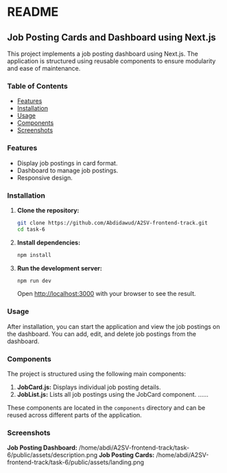 # README

## Job Posting Cards and Dashboard using Next.js

This project implements a job posting dashboard using Next.js. The application is structured using reusable components to ensure modularity and ease of maintenance.

### Table of Contents

- [Features](#features)
- [Installation](#installation)
- [Usage](#usage)
- [Components](#components)
- [Screenshots](#screenshots)

### Features

- Display job postings in card format.
- Dashboard to manage job postings.
- Responsive design.

### Installation

1. **Clone the repository:**

   ```bash
   git clone https://github.com/Abdidawud/A2SV-frontend-track.git
   cd task-6
   ```

2. **Install dependencies:**

   ```bash
   npm install
   ```

3. **Run the development server:**
   ```bash
   npm run dev
   ```
   Open [http://localhost:3000](http://localhost:3000) with your browser to see the result.

### Usage

After installation, you can start the application and view the job postings on the dashboard. You can add, edit, and delete job postings from the dashboard.

### Components

The project is structured using the following main components:

1. **JobCard.js:** Displays individual job posting details.
2. **JobList.js:** Lists all job postings using the JobCard component.
   ......

These components are located in the `components` directory and can be reused across different parts of the application.

### Screenshots

**Job Posting Dashboard:**
/home/abdi/A2SV-frontend-track/task-6/public/assets/description.png
**Job Posting Cards:**
/home/abdi/A2SV-frontend-track/task-6/public/assets/landing.png

